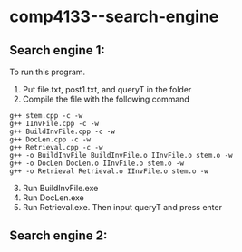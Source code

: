# comp4133--search-engine

## Search engine 1:
To run this program.
1. Put file.txt, post1.txt, and queryT in the folder
2. Compile the file with the following command
```
g++ stem.cpp -c -w
g++ IInvFile.cpp -c -w
g++ BuildInvFile.cpp -c -w
g++ DocLen.cpp -c -w
g++ Retrieval.cpp -c -w
g++ -o BuildInvFile BuildInvFile.o IInvFile.o stem.o -w
g++ -o DocLen DocLen.o IInvFile.o stem.o -w
g++ -o Retrieval Retrieval.o IInvFile.o stem.o -w
```
3. Run BuildInvFile.exe  
4. Run DocLen.exe
5. Run Retrieval.exe. Then input queryT and press enter

## Search engine 2:
